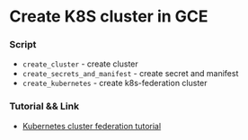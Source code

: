 # Create K8S cluster in GCE


### Script

+ `create_cluster` - create cluster
+ `create_secrets_and_manifest` - create secret and manifest
+ `create_kubernetes` - create k8s-federation cluster

### Tutorial && Link

+ [Kubernetes cluster federation tutorial](https://github.com/kelseyhightower/kubernetes-cluster-federation)
